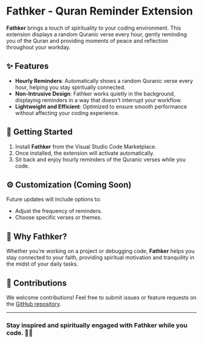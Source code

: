 # Fathker - Quran Reminder Extension

**Fathker** brings a touch of spirituality to your coding environment. This extension displays a random Quranic verse every hour, gently reminding you of the Quran and providing moments of peace and reflection throughout your workday.

## ✨ Features
- **Hourly Reminders**: Automatically shows a random Quranic verse every hour, helping you stay spiritually connected.
- **Non-Intrusive Design**: Fathker works quietly in the background, displaying reminders in a way that doesn't interrupt your workflow.
- **Lightweight and Efficient**: Optimized to ensure smooth performance without affecting your coding experience.

## 🚀 Getting Started
1. Install **Fathker** from the Visual Studio Code Marketplace.
2. Once installed, the extension will activate automatically.
3. Sit back and enjoy hourly reminders of the Quranic verses while you code.

## ⚙️ Customization (Coming Soon)
Future updates will include options to:
- Adjust the frequency of reminders.
- Choose specific verses or themes.

## 📌 Why Fathker?
Whether you’re working on a project or debugging code, **Fathker** helps you stay connected to your faith, providing spiritual motivation and tranquility in the midst of your daily tasks.

## 🤝 Contributions
We welcome contributions! Feel free to submit issues or feature requests on the [GitHub repository](https://github.com/SalmanIyad/Fathker-Quran-Reminder).

---

### Stay inspired and spiritually engaged with **Fathker** while you code. 🌙✨
